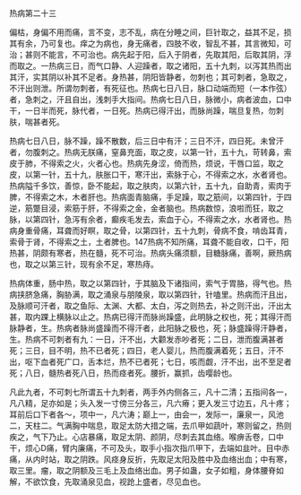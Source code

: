 热病第二十三

偏枯，身偏不用而痛，言不变，志不乱，病在分睡之间，巨针取之，益其不足，损其有余，乃可复也。痒之为病也，身无痛者，四肢不收，智乱不甚，其言微知，可治；甚则不能言，不可治也。病先起于阳，后入于阴者，先取其阳，后取其阴，浮而取之。一热病三日，而气口静、人迎躁者，取之诸阳，五十九刺，以泻其热而出其汗，实其阴以补其不足者。身热甚，阴阳皆静者，勿刺也；其可刺者，急取之，不汗出则泄。所谓勿刺者，有死征也。热病七日八日，脉口动端而短（一本作弦）者，急刺之，汗且自出，浅刺手大指间。热病七日八日，脉微小，病者波血，口中干，一日半而死，脉代者，一日死。热病已得汗出，而脉尚躁，喘旦复热，勿刺肤，喘甚者死。

热病七日八日，脉不躁，躁不散数，后三日中有汗；三日不汗，四日死。未曾汗者，勿腹刺之。热病无朕痛，窒鼻充面，取之皮，以第一针，五十九，苛转鼻，索皮于肺，不得索之火，火者心也。热病先身涩，倚而热，烦说，干唇口监，取之皮，以第一针，五十九，肤胀口干，寒汗出，索脉于心，不得索之水，水者肾也。热病隘千多饮，善惊，卧不能起，取之肤肉，以第六针，五十九，自助青，索肉于脾，不得索之木，木者肝也。热病面青脑痛，手足躁，取之筋间，以第四针，于四逆，筋蹩目浸，索筋于肝，不得索之金，金者脑也。热病数惊，浪啦而狂，取之脉，以第四针，急泻有余者，癫疾毛发去，索血于心，不得索之水，水者肾也。热病身重骨痛，耳聋而好瞑，取之骨，以第四针，五十九刺，骨病不食，啃齿耳青，索骨于肾，不得索之土，土者脾也。147热病不知所痛，耳聋不能自收，口干，阳热甚，阴颇有寒者，热在髓，死不可治。热病头痛须额，目糖脉痛，善啊，厥热病也，取之以第三针，现有余不足，寒热痔。

热病体重，肠中热，取之以第四针，于其脑及下诸指间，索气于胃胳，得气也。热病挟脐急痛，胸胁满，取之涌泉与朋陵泉，取以第四针，针嗑里。热病而汗且出，及脉顺可汗者，取之鱼际、太渊、大都、太白，泻之则热去，补之则汗出，汗出太甚，取内踝上横脉以止之。热病已得汗而脉尚躁盛，此明脉之权也，死；其得汗而脉静者，生。热病者脉尚盛躁而不得汗者，此阳脉之极也，死；脉盛躁得汗静者，生。热病不可刺者有九：一日，汗不出，大颧发赤吵者死；二日，泄而腹满甚者死；三日，目不明，热不已者死；四日，老人婴儿，热而腹满着死；五日，汗不出，呕下血者死广口，舌本烂，热不已者死；七日，咳而觑，汗不出，出不至足者死；八日，髓热者死八日，热而痉者死。腰折，赢抓，齿嘤龄也。

凡此九者，不可刺七所谓五十九刺者，两手外内侧各三，凡十二清；五指间各一，凡八精，足亦如是；头入发一寸傍三分各三，凡六瘠；更入发三寸边五，凡十疼；耳前后口下者各～，项中一，凡六涛；巅上一，由会一，发际一，廉泉一，风池二，天柱二。气满胸中喘息，取足太防大措之端，去爪甲如蔬叶，寒则留之，热则疾之，气下乃止。心店暴痛，取足太阴、颜阴，尽刺去其血络。喉痹舌卷，口中干，烦心D痛，臂内廉痛，不可及头，取手小指次指爪甲下，去端如韭叶。目中赤痛，从内时站，取之阴跌。风痉身反折，先取足太阳及胜中及血络出血；中有寒，取三里。瘤，取之阴额及三毛上及血络出血。男子如蛊，女子如粗，身体腰脊如解，不欲饮食，先取涌泉见血，视跄上盛者，尽见血也。

